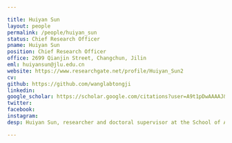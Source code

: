 ```yaml
---

title: Huiyan Sun
layout: people
permalink: /people/huiyan_sun
status: Chief Research Officer
pname: Huiyan Sun
position: Chief Research Officer
office: 2699 Qianjin Street, Changchun, Jilin
eml: huiyansun@jlu.edu.cn
website: https://www.researchgate.net/profile/Huiyan_Sun2
cv: 
github: https://github.com/wanglabtongji
linkedin:
google_scholar: https://scholar.google.com/citations?user=A9t1pDwAAAAJ&hl=zh-CN
twitter: 
facebook: 
instagram: 
desp: Huiyan Sun, researcher and doctoral supervisor at the School of Artificial Intelligence, Jilin University. Engaged in interdisciplinary research at the intersection of artificial intelligence, causal learning and biomedicine. In the past five years, she has published more than 20 papers as the first or corresponding author in high-level journals such as Cancer Research, National Science Review, ACM TKDD, and top international artificial intelligence conferences. Participated in the compilation of works such as Causal Inference: Rational Analysis and Applied Practice and Medical Informatics. He has presided over two projects funded by the National Natural Science Foundation of China, the Jilin Province Outstanding Youth Fund project, and one special project funded by Jilin University. He has received the ACM SIGBIO China 2022 Rising Star Award and the second prize of the 2020 National Commercial Science and Technology Progress Award. He serves as an executive member of the Systems Biology Committee of the China Bioinformatics Society (in preparation), a member of the Bioinformatics Committee of the China Computer Federation, and a director of the Jilin Artificial Intelligence Society.

---
```

